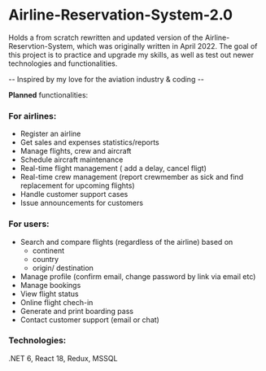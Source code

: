 # Airline-Reservation-System-2.0
Holds a from scratch rewritten and updated version of the Airline-Reservtion-System, which was originally written in April 2022. The goal of this project is to practice and upgrade my skills, as well as test out newer technologies and functionalities. 

-- Inspired by my love for the aviation industry & coding --

**Planned** functionalities: 

### For airlines:
- Register an airline
- Get sales and expenses statistics/reports
- Manage flights, crew and aircraft
- Schedule aircraft maintenance
- Real-time flight management ( add a delay, cancel fligt)
- Real-time crew management (report crewmember as sick and find replacement for upcoming flights)
- Handle customer support cases
- Issue announcements for customers

### For users:
- Search and compare flights (regardless of the airline) based on
  * continent
  * country
  * origin/ destination
- Manage profile (confirm email, change password by link via email etc)
- Manage bookings
- View flight status 
- Online flight chech-in
- Generate and print boarding pass
- Contact customer support (email or chat)

### Technologies: 
.NET 6, React 18, Redux, MSSQL
